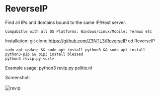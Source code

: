 # ReverseIP
Find all IPs and domains bound to the same IP/Host server.

    Compabitle with all OS Platforms: Windows/Linux/Mobile: Termux etc
Installation:
    git clone https://github.com/Z3NTL3/ReverseIP
    cd ReverseIP
    
    sudo apt update && sudo apt install python3 && sudo apt install python3-pip && pip3 install blessed
    python3 revip.py <url>
    
Example usage:
    python3 revip.py politie.nl

Screenshot:<br><br>
![revip](https://user-images.githubusercontent.com/48758770/135222896-19743c73-e6a8-411e-bf7c-47e07898b0cc.png)
